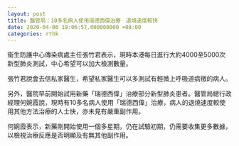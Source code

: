 ```yaml
---
layout: post
title: 醫管局：10多名病人使用瑞德西偉治療　退燒速度較快
date: 2020-04-06 18:06:57.000000000 +08:00
categories: rthk
---
```


衞生防護中心傳染病處主任張竹君表示，現時本港每日進行大約4000至5000次新型肺炎測試，中心希望可以加大檢測數量。

張竹君說會去信私家醫生，希望私家醫生可以多測試有輕微上呼吸道病徵的病人。

另外，醫院早前開始試用新藥「瑞德西偉」治療部分新型肺炎患者。醫管局總行政經理何婉霞說，現時有10多名病人使用「瑞德西偉」治療，病人的退燒速度較使用其他方法治療的人士快，亦未見有嚴重副作用。

何婉霞表示，新藥剛開始使用一個多星期，仍在試驗初期，仍需要收集更多數據，以檢視治療反應是否明顯及有無其他副作用。
